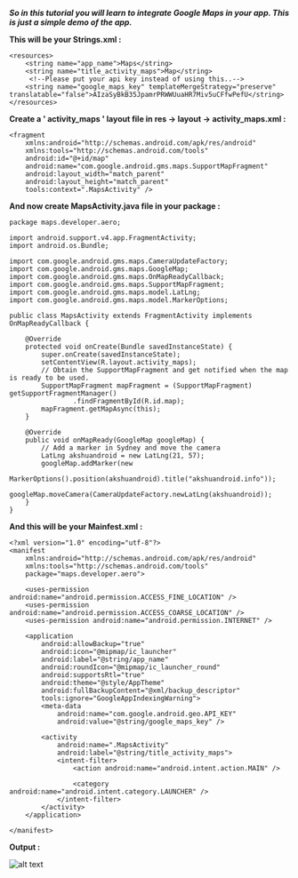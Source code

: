 ***So in this tutorial you will learn to integrate Google Maps in your app. This is just a simple demo of the app.***

**This will be your Strings.xml :**

    <resources>
        <string name="app_name">Maps</string>
        <string name="title_activity_maps">Map</string>
         <!--Please put your api key instead of using this..-->
        <string name="google_maps_key" templateMergeStrategy="preserve" translatable="false">AIzaSyBkB35JpamrPRWWUuaHR7Miv5uCFfwPefU</string>
    </resources>
    
**Create a ' activity_maps ' layout file in res -> layout -> activity_maps.xml :**

    <fragment
        xmlns:android="http://schemas.android.com/apk/res/android"
        xmlns:tools="http://schemas.android.com/tools"
        android:id="@+id/map"
        android:name="com.google.android.gms.maps.SupportMapFragment"
        android:layout_width="match_parent"
        android:layout_height="match_parent"
        tools:context=".MapsActivity" />
        
**And now create MapsActivity.java file in your package :**

    package maps.developer.aero;

    import android.support.v4.app.FragmentActivity;
    import android.os.Bundle;

    import com.google.android.gms.maps.CameraUpdateFactory;
    import com.google.android.gms.maps.GoogleMap;
    import com.google.android.gms.maps.OnMapReadyCallback;
    import com.google.android.gms.maps.SupportMapFragment;
    import com.google.android.gms.maps.model.LatLng;
    import com.google.android.gms.maps.model.MarkerOptions;

    public class MapsActivity extends FragmentActivity implements OnMapReadyCallback {

        @Override
        protected void onCreate(Bundle savedInstanceState) {
            super.onCreate(savedInstanceState);
            setContentView(R.layout.activity_maps);
            // Obtain the SupportMapFragment and get notified when the map is ready to be used.
            SupportMapFragment mapFragment = (SupportMapFragment) getSupportFragmentManager()
                    .findFragmentById(R.id.map);
            mapFragment.getMapAsync(this);
        }
        
        @Override
        public void onMapReady(GoogleMap googleMap) {
            // Add a marker in Sydney and move the camera
            LatLng akshuandroid = new LatLng(21, 57);
            googleMap.addMarker(new
                    MarkerOptions().position(akshuandroid).title("akshuandroid.info"));
            googleMap.moveCamera(CameraUpdateFactory.newLatLng(akshuandroid));
        }
    } 

**And this will be your Mainfest.xml :**    

    <?xml version="1.0" encoding="utf-8"?>
    <manifest
        xmlns:android="http://schemas.android.com/apk/res/android"
        xmlns:tools="http://schemas.android.com/tools"
        package="maps.developer.aero">

        <uses-permission android:name="android.permission.ACCESS_FINE_LOCATION" />
        <uses-permission android:name="android.permission.ACCESS_COARSE_LOCATION" />
        <uses-permission android:name="android.permission.INTERNET" />

        <application
            android:allowBackup="true"
            android:icon="@mipmap/ic_launcher"
            android:label="@string/app_name"
            android:roundIcon="@mipmap/ic_launcher_round"
            android:supportsRtl="true"
            android:theme="@style/AppTheme"
            android:fullBackupContent="@xml/backup_descriptor"
            tools:ignore="GoogleAppIndexingWarning">
            <meta-data
                android:name="com.google.android.geo.API_KEY"
                android:value="@string/google_maps_key" />

            <activity
                android:name=".MapsActivity"
                android:label="@string/title_activity_maps">
                <intent-filter>
                    <action android:name="android.intent.action.MAIN" />

                    <category android:name="android.intent.category.LAUNCHER" />
                </intent-filter>
            </activity>
        </application>

    </manifest>
    
**Output :**

![alt text]()    

    
